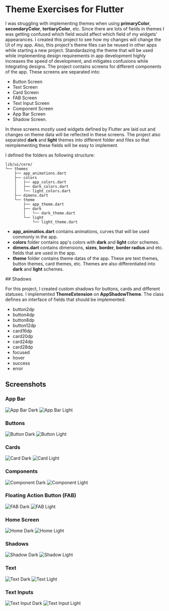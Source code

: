 # Theme Exercises for Flutter

I was struggling with implementing themes when using **primaryColor**, **secondaryColor**, **tertiaryColor**, etc. Since there are lots of fields in themes I was getting confused which field would affect which field of my widgets' appearances.
I created this project to see how my changes will change the UI of my app. Also, this project's theme files can be reused in other apps while starting a new project. Standardazing the theme that will be used while implementing design requirements in app development highly increases the speed of development, and mitigates confusions while integrating designs.
The project contains screens for different components of the app. These screens are separated into:

- Button Screen
- Text Screen
- Card Screen
- FAB Screen
- Text Input Screen
- Component Screen
- App Bar Screen
- Shadow Screen.

In these screens mostly used widgets defined by Flutter are laid out and changes on theme data will be reflected in these screens.
The project also separated **dark** and **light** themes into different folder and files so that reimplementing these fields will be easy to implement.

I defined the folders as following structure:

```
lib/ui/core/
└── themes
    ├── app_animations.dart
    ├── colors
    │   ├── app_colors.dart
    │   ├── dark_colors.dart
    │   └── light_colors.dart
    ├── dimens.dart
    └── theme
        ├── app_theme.dart
        ├── dark
        │   └── dark_theme.dart
        └── light
            └── light_theme.dart
```

- **app_animatios.dart** contains animations, curves that will be used commonly in the app.
- **colors** folder contains app's colors with **dark** and **light** color schemes.
- **dimens.dart** contains dimensions, **sizes**, **border**, **border radius** and etc. fields that are used in the app.
- **theme** folder contains theme datas of the app. These are text themes, button themes, card themes, etc. Themes are also differentiated into **dark** and **light** schemes.

## Shadows

For this project, I created custom shadows for buttons, cards and different statuses. I implemented **ThemeExtension** on **AppShadowTheme**.
The class defines an interface of fields that should be implemented:

- button2dp
- button4dp
- button8dp
- button12dp
- card16dp
- card20dp
- card24dp
- card28dp
- focused
- hover
- success
- error

## Screenshots

### App Bar

![App Bar Dark](./assets/screenshot/app_bar_dark.png)
![App Bar Light](./assets/screenshot/app_bar_light.png)

### Buttons

![Button Dark](./assets/screenshot/button_dark.png)
![Button Light](./assets/screenshot/button_light.png)

### Cards

![Card Dark](./assets/screenshot/card_dark.png)
![Card Light](./assets/screenshot/card_light.png)

### Components

![Component Dark](./assets/screenshot/component_dark.png)
![Component Light](./assets/screenshot/component_light.png)

### Floating Action Button (FAB)

![FAB Dark](./assets/screenshot/fab_dark.png)
![FAB Light](./assets/screenshot/fab_light.png)

### Home Screen

![Home Dark](./assets/screenshot/home_dark.png)
![Home Light](./assets/screenshot/home_light.png)

### Shadows

![Shadow Dark](./assets/screenshot/shadow_dark.png)
![Shadow Light](./assets/screenshot/shadow_light.png)

### Text

![Text Dark](./assets/screenshot/text_dark.png)
![Text Light](./assets/screenshot/text_light.png)

### Text Inputs

![Text Input Dark](./assets/screenshot/text_input_dark.png)
![Text Input Light](./assets/screenshot/text_input_light.png)

